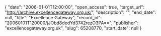 {
  "date": "2006-01-01T12:00:00", 
  "open_access": true, 
  "target_url": "http://archive.excellencegateway.org.uk/", 
  "description": "", 
  "end_date": null, 
  "title": "Excellence Gateway", 
  "record_id": "20060101T120000/jJObd8dedYd3742rezO3PA==", 
  "publisher": "excellencegateway.org.uk", 
  "slug": 65208770, 
  "start_date": null
}

